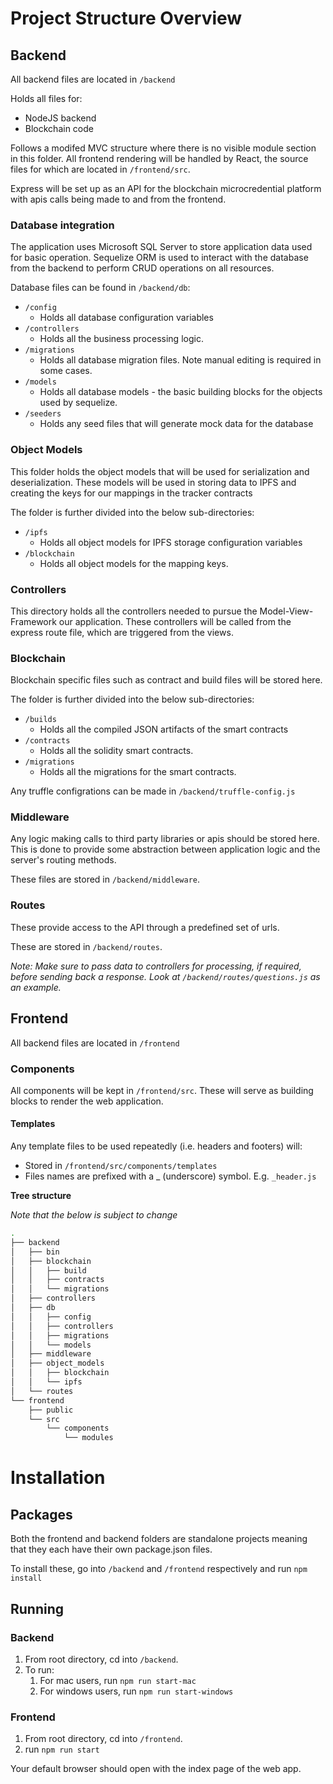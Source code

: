 # Project Structure Overview

## Backend

All backend files are located in `/backend`

Holds all files for:
 - NodeJS backend
 - Blockchain code

Follows a modifed MVC structure where there is no visible module section in this folder. All frontend rendering will be handled by React, the source files for which are located in `/frontend/src`.

Express will be set up as an API for the blockchain microcredential platform with apis calls being made to and from the frontend.

### Database integration

The application uses Microsoft SQL Server to store application data used for basic operation.
Sequelize ORM is used to interact with the database from the backend to perform CRUD operations on all resources.

Database files can be found in `/backend/db`:
- `/config`
    - Holds all database configuration variables
- `/controllers`
    - Holds all the business processing logic.
- `/migrations`
    - Holds all database migration files. Note manual editing is required in some cases.
- `/models`
    - Holds all database models - the basic building blocks for the objects used by sequelize.
- `/seeders`
    - Holds any seed files that will generate mock data for the database

### Object Models 

This folder holds the object models that will be used for serialization and deserialization. These models will be used in storing data to IPFS and creating the keys for our mappings in the tracker contracts 

The folder is further divided into the below sub-directories:
- `/ipfs`
    - Holds all object models for IPFS storage configuration variables
- `/blockchain`
    - Holds all object models for the mapping keys.

### Controllers 

This directory holds all the controllers needed to pursue the Model-View-Framework our application. These controllers will be called from the express route file, which are triggered from the views.

### Blockchain

Blockchain specific files such as contract and build files will be stored here.

The folder is further divided into the below sub-directories:
- `/builds`
    - Holds all the compiled JSON artifacts of the smart contracts 
- `/contracts`
    - Holds all the solidity smart contracts.
- `/migrations`
    - Holds all the migrations for the smart contracts.

Any truffle configrations can be made in `/backend/truffle-config.js`

### Middleware

Any logic making calls to third party libraries or apis should be stored here. This is done to provide some abstraction between application logic and the server's routing methods.

These files are stored in `/backend/middleware`.


### Routes

These provide access to the API through a predefined set of urls.

These are stored in `/backend/routes`.

*Note: Make sure to pass data to controllers for processing, if required, before sending back a response. Look at `/backend/routes/questions.js` as an example.*

## Frontend

All backend files are located in `/frontend`

### Components

All components will be kept in `/frontend/src`. These will serve as building blocks to render the web application.

#### Templates

Any template files to be used repeatedly (i.e. headers and footers) will:
 - Stored in `/frontend/src/components/templates`
 - Files names are prefixed with a _ (underscore) symbol. E.g. `_header.js`


 
**Tree structure**

*Note that the below is subject to change*

```bash
.
├── backend
│   ├── bin
│   ├── blockchain
│   │   ├── build
│   │   ├── contracts
│   │   └── migrations
│   ├── controllers
│   ├── db
│   │   ├── config
│   │   ├── controllers
│   │   ├── migrations
│   │   └── models
│   ├── middleware
│   ├── object_models
│   │   ├── blockchain
│   │   └── ipfs
│   └── routes
└── frontend
    ├── public
    └── src
        └── components
            └── modules
```


# Installation

## Packages

Both the frontend and backend folders are standalone projects meaning that they each have their own package.json files.

To install these, go into `/backend` and `/frontend` respectively and run `npm install`

## Running

### Backend

1. From root directory, cd into `/backend`.
2. To run:
    1. For mac users, run `npm run start-mac`
    2. For windows users, run `npm run start-windows`

### Frontend

1. From root directory, cd into `/frontend`.
2. run `npm run start`

Your default browser should open with the index page of the web app.
